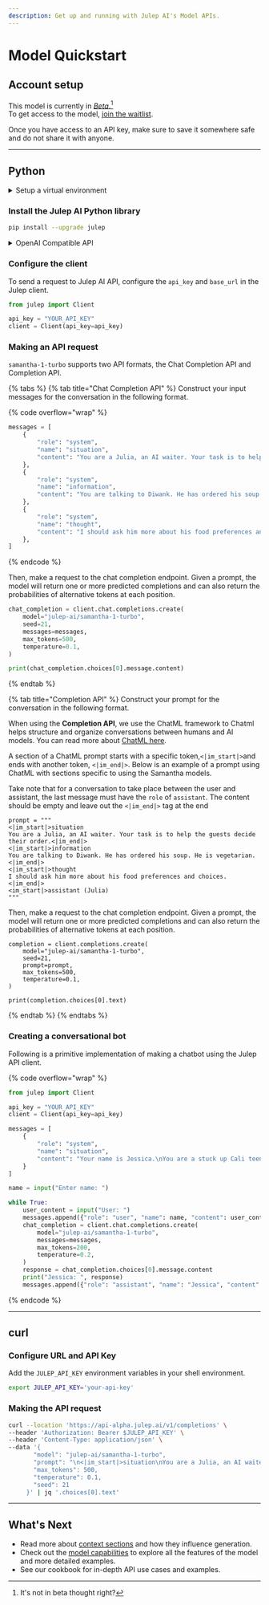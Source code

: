 ```yaml
---
description: Get up and running with Julep AI's Model APIs.
---
```


# Model Quickstart

## Account setup

This model is currently in [_Beta_.](#user-content-fn-1)[^1]\
To get access to the model, [join the waitlist](https://www.julep.ai/).&#x20;

Once you have access to an API key, make sure to save it somewhere safe and do not share it with anyone.

***

## Python

<details>

<summary>Setup a virtual environment</summary>

To create a virtual environment, Python supplies a built in [venv module](https://docs.python.org/3/tutorial/venv.html) which provides the basic functionality needed for the virtual environment setup. Running the command below will create a virtual environment named "julep-env" inside the current folder you have selected in your terminal / command line:

```sh
python -m venv julep-env
```

Once you’ve created the virtual environment, you need to activate it. On Windows, run:

```powershell
julep-env\Scripts\activate
```

On Unix or MacOS, run:

```bash
source julep-env/bin/activate
```

</details>

### **Install the Julep AI Python library**

```bash
pip install --upgrade julep
```

<details>

<summary>OpenAI Compatible API</summary>

For ease of use, `samantha-1-turbo` has an OpenAI compatible API.

Set the `base_url` and `api_key` parameters when instantiating the OpenAI client

```python
from openai import OpenAI

api_key = "YOUR_API_KEY"
base_url = "https://api-alpha.julep.ai/v1"

client = OpenAI(api_key=api_key, base_url=base_url
```

</details>

### **Configure the client**

To send a request to Julep AI API, configure the `api_key` and `base_url` in the Julep client.

```python
from julep import Client

api_key = "YOUR_API_KEY"
client = Client(api_key=api_key)
```

### **Making an API request**

`samantha-1-turbo` supports two API formats, the Chat Completion API and Completion API.

{% tabs %}
{% tab title="Chat Completion API" %}
Construct your input messages for the conversation in the following format.

{% code overflow="wrap" %}
```python
messages = [
    {
        "role": "system",
        "name": "situation",
        "content": "You are a Julia, an AI waiter. Your task is to help the guests decide their order.",
    },
    {
        "role": "system",
        "name": "information",
        "content": "You are talking to Diwank. He has ordered his soup. He is vegetarian.",
    },
    {
        "role": "system",
        "name": "thought",
        "content": "I should ask him more about his food preferences and choices.",
    },
]
```
{% endcode %}

Then, make a request to the chat completion endpoint. Given a prompt, the model will return one or more predicted completions and can also return the probabilities of alternative tokens at each position.

```python
chat_completion = client.chat.completions.create(
    model="julep-ai/samantha-1-turbo",
    seed=21,
    messages=messages,
    max_tokens=500,
    temperature=0.1,
)

print(chat_completion.choices[0].message.content)
```
{% endtab %}

{% tab title="Completion API" %}
Construct your prompt for the conversation in the following format.

When using the **Completion API**, we use the ChatML framework to Chatml helps structure and organize conversations between humans and AI models. You can read more about [ChatML here](https://github.com/openai/openai-python/blob/main/chatml.md).&#x20;

A section of a ChatML prompt starts with a specific token,`<|im_start|>`and ends with another token, `<|im_end|>`. Below is an example of a prompt using ChatML with sections specific to using the Samantha models.

Take note that for a conversation to take place between the user and assistant, the last message must have the `role` of `assistant`. The content should be empty and leave out the `<|im_end|>` tag at the end

```
prompt = """
<|im_start|>situation
You are a Julia, an AI waiter. Your task is to help the guests decide their order.<|im_end|>
<|im_start|>information
You are talking to Diwank. He has ordered his soup. He is vegetarian.<|im_end|>
<|im_start|>thought
I should ask him more about his food preferences and choices.<|im_end|>
<im_start|>assistant (Julia)
"""
```

Then, make a request to the chat completion endpoint. Given a prompt, the model will return one or more predicted completions and can also return the probabilities of alternative tokens at each position.

```
completion = client.completions.create(
    model="julep-ai/samantha-1-turbo",
    seed=21,
    prompt=prompt,
    max_tokens=500,
    temperature=0.1,
)

print(completion.choices[0].text)

```
{% endtab %}
{% endtabs %}

### Creating a conversational bot

Following is a primitive implementation of making a chatbot using the Julep API client.

{% code overflow="wrap" %}
```python
from julep import Client

api_key = "YOUR_API_KEY"
client = Client(api_key=api_key)

messages = [
    {
        "role": "system",
        "name": "situation",
        "content": "Your name is Jessica.\nYou are a stuck up Cali teenager.\nYou basically complain about everything.\nShowing rebellion is an evolutionary necessity for you.\n\nYou are talking to a random person.\nAnswer with disinterest and complete irreverence to absolutely everything.\nDon't write emotions. Keep your answers short.",
    }
]

name = input("Enter name: ")

while True:
    user_content = input("User: ")
    messages.append({"role": "user", "name": name, "content": user_content})
    chat_completion = client.chat.completions.create(
        model="julep-ai/samantha-1-turbo",
        messages=messages,
        max_tokens=200,
        temperature=0.2,
    )
    response = chat_completion.choices[0].message.content
    print("Jessica: ", response)
    messages.append({"role": "assistant", "name": "Jessica", "content": response})
```
{% endcode %}

***

## curl

### **Configure URL and API Key**

Add the `JULEP_API_KEY` environment variables in your shell environment.

```bash
export JULEP_API_KEY='your-api-key'
```

### **Making the API request**

```bash
curl --location 'https://api-alpha.julep.ai/v1/completions' \
--header 'Authorization: Bearer $JULEP_API_KEY' \
--header 'Content-Type: application/json' \
--data '{
       "model": "julep-ai/samantha-1-turbo",
       "prompt": "\n<|im_start|>situation\nYou are a Julia, an AI waiter. Your task is to help the guests decide their order.<|im_end|>\n<|im_start|>information\nYou are talking to Diwank. He has ordered his soup. He is vegetarian.<|im_end|>\n<|im_start|>thought\nI should ask him more about his food preferences and choices.<|im_end|>\n<im_start|>assistant (Julia)",
       "max_tokens": 500,
       "temperature": 0.1,
       "seed": 21
     }' | jq '.choices[0].text' 
```

***

## What's Next

* Read more about [context sections](../s1/context-sections.md) and how they influence generation.&#x20;
* Check out the [model capabilities](../s1/capabilities/) to explore all the features of the model and more detailed examples.
* See our cookbook for in-depth API use cases and examples.



[^1]: It's not in beta thought right?
